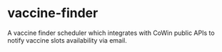 # vaccine-finder
A vaccine finder scheduler which integrates with CoWin public APIs to notify vaccine slots availability via email.
